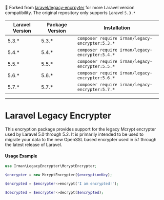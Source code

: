 🍴 Forked from [laravel/legacy-encrpyter](https://github.com/laravel/legacy-encrypter) for more Laravel version compatibility. The original repository only supports Laravel `5.3.*`

| Laravel Version | Package Version | Installation |
| --- | --- | --- |
| 5.3.* | 5.3.* | `composer require irman/legacy-encrypter:5.3.*` |
| 5.4.* | 5.4.* | `composer require irman/legacy-encrypter:5.4.*` |
| 5.5.* | 5.5.* | `composer require irman/legacy-encrypter:5.5.*` |
| 5.6.* | 5.6.* | `composer require irman/legacy-encrypter:5.6.*` |
| 5.7.* | 5.7.* | `composer require irman/legacy-encrypter:5.7.*` |

---

# Laravel Legacy Encrypter

This encryption package provides support for the legacy Mcrypt encrypter used by Laravel 5.0 through 5.2. It is primarily intended to be used to migrate your data to the new OpenSSL based encrypter used in 5.1 through the latest release of Laravel.

#### Usage Example

```php
use Irman\LegacyEncrypter\McryptEncrypter;

$encrypter = new McryptEncrypter($encryptionKey);

$encrypted = $encrypter->encrypt('I am encrypted!');

$decrypted = $encrypter->decrypt($encrypted);
```
